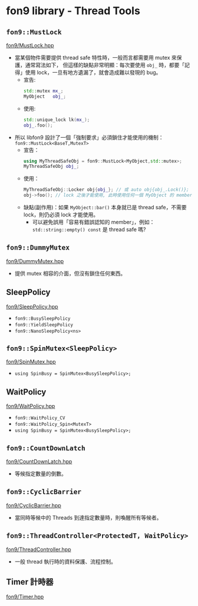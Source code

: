 ﻿# fon9 library - Thread Tools

## `fon9::MustLock`
[fon9/MustLock.hpp](../fon9/MustLock.hpp)
* 當某個物件需要提供 thread safe 特性時，一般而言都需要用 mutex 來保護，通常寫法如下，
  但這樣的缺點非常明顯：每次要使用 `obj_` 時，都要「記得」使用 lock，一旦有地方遺漏了，就會造成難以發現的 bug。
  * 宣告:
    ```c++
    std::mutex mx_;
    MyObject   obj_;
    ```
  * 使用:
    ```c++
    std::unique_lock lk(mx_);
    obj_.foo();
    ```
* 所以 libfon9 設計了一個「強制要求」必須鎖住才能使用的機制：  
  `fon9::MustLock<BaseT,MutexT>`
  * 宣告：
    ```c++
    using MyThreadSafeObj = fon9::MustLock<MyObject,std::mutex>;
    MyThreadSafeObj obj_;
    ```
  * 使用：
    ```c++
    MyThreadSafeObj::Locker obj{obj_}; // 或 auto obj{obj_.Lock()};
    obj->foo(); // lock 之後才能使用, 此時使用任何一個 MyObject 的 member 都是 thread safe.
    ```
  * 缺點(副作用)：如果 `MyObject::bar()` 本身就已是 thread safe，不需要 lock，則仍必須 lock 才能使用。
    * 可以避免誤用「容易有錯誤認知的 member」，例如： `std::string::empty() const` 是 thread safe 嗎?
  
## `fon9::DummyMutex`
[fon9/DummyMutex.hpp](../fon9/DummyMutex.hpp)
* 提供 mutex 相容的介面，但沒有鎖住任何東西。

## SleepPolicy
[fon9/SleepPolicy.hpp](../fon9/SleepPolicy.hpp)
* `fon9::BusySleepPolicy`
* `fon9::YieldSleepPolicy`
* `fon9::NanoSleepPolicy<ns>`

## `fon9::SpinMutex<SleepPolicy>`
[fon9/SpinMutex.hpp](../fon9/SpinMutex.hpp)
* `using SpinBusy = SpinMutex<BusySleepPolicy>;`

## WaitPolicy
[fon9/WaitPolicy.hpp](../fon9/WaitPolicy.hpp)
* `fon9::WaitPolicy_CV`
* `fon9::WaitPolicy_Spin<MutexT>`
* `using SpinBusy = SpinMutex<BusySleepPolicy>;`

## `fon9::CountDownLatch`
[fon9/CountDownLatch.hpp](../fon9/CountDownLatch.hpp)
* 等候指定數量的倒數。

## `fon9::CyclicBarrier`
[fon9/CyclicBarrier.hpp](../fon9/CyclicBarrier.hpp)
* 當同時等候中的 Threads 到達指定數量時，則喚醒所有等候者。

## `fon9::ThreadController<ProtectedT, WaitPolicy>`
[fon9/ThreadController.hpp](../fon9/ThreadController.hpp)
* 一般 thread 執行時的資料保護、流程控制。

## Timer 計時器
[fon9/Timer.hpp](../fon9/Timer.hpp)
